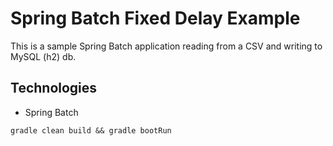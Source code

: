 # Spring Batch Fixed Delay Example

This is a sample Spring Batch application reading from a CSV and writing to MySQL (h2) db.

## Technologies
* Spring Batch

`gradle clean build && gradle bootRun`
